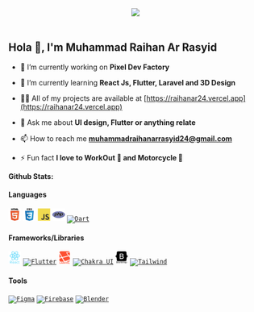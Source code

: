 <div align="center">
  <img src="https://cdn.lospec.com/gallery/883-harley-darksynthwave-238304.gif" height="170">
</div>
<br>

## Hola 👋, I'm Muhammad Raihan Ar Rasyid

- 🤯 I’m currently working on **Pixel Dev Factory**

- 🌱 I’m currently learning **React Js, Flutter, Laravel and 3D Design**

- 👨‍💻 All of my projects are available at [https://raihanar24.vercel.app](https://raihanar24.vercel.app)

- 💬 Ask me about **UI design, Flutter or anything relate**

- 📫 How to reach me **muhammadraihanarrasyid24@gmail.com**

- ⚡ Fun fact **I love to WorkOut 💪 and Motorcycle 🛵**


**Github Stats:**
<br />


#### Languages
<code><a href="https://www.w3.org/html/" target="_blank" rel="noreferrer"><img src="https://raw.githubusercontent.com/devicons/devicon/master/icons/html5/html5-original-wordmark.svg" alt="HTML5" width="25" height="25"/></a></code>
<code><a href="https://www.w3schools.com/css/" target="_blank" rel="noreferrer"><img src="https://raw.githubusercontent.com/devicons/devicon/master/icons/css3/css3-original-wordmark.svg" alt="CSS3" width="25" height="25"/></a></code>
<code><a href="https://developer.mozilla.org/en-US/docs/Web/JavaScript" target="_blank" rel="noreferrer"><img src="https://raw.githubusercontent.com/devicons/devicon/master/icons/javascript/javascript-original.svg" alt="JavaScript" width="25" height="25"/></a></code>
<code><a href="https://www.php.net" target="_blank" rel="noreferrer"><img src="https://raw.githubusercontent.com/devicons/devicon/master/icons/php/php-original.svg" alt="PHP" width="25" height="25"/></a></code>
<code><a href="https://dart.dev" target="_blank" rel="noreferrer"><img src="https://www.vectorlogo.zone/logos/dartlang/dartlang-icon.svg" alt="Dart" width="25" height="25"/></a></code>

#### Frameworks/Libraries
<code><a href="https://reactjs.org/" target="_blank" rel="noreferrer"><img src="https://raw.githubusercontent.com/devicons/devicon/master/icons/react/react-original-wordmark.svg" alt="React" width="25" height="25"/></a></code>
<code><a href="https://flutter.dev" target="_blank" rel="noreferrer"><img src="https://www.vectorlogo.zone/logos/flutterio/flutterio-icon.svg" alt="Flutter" width="25" height="25"/></a></code>
<code><a href="https://laravel.com/" target="_blank" rel="noreferrer"><img src="https://raw.githubusercontent.com/devicons/devicon/master/icons/laravel/laravel-plain-wordmark.svg" alt="Laravel" width="25" height="25"/></a></code>
<code><a href="https://chakra-ui.com/" target="_blank" rel="noreferrer"><img src="https://avatars.githubusercontent.com/u/54212428?s=200&v=4" alt="Chakra UI" width="25" height="25"/></a></code>
<code><a href="https://getbootstrap.com" target="_blank" rel="noreferrer"><img src="https://raw.githubusercontent.com/devicons/devicon/master/icons/bootstrap/bootstrap-plain-wordmark.svg" alt="Bootstrap" width="25" height="25"/></a></code>
<code><a href="https://tailwindcss.com/" target="_blank" rel="noreferrer"><img src="https://www.vectorlogo.zone/logos/tailwindcss/tailwindcss-icon.svg" alt="Tailwind" width="25" height="25"/></a></code>

#### Tools
<code><a href="https://www.figma.com/" target="_blank" rel="noreferrer"><img src="https://www.vectorlogo.zone/logos/figma/figma-icon.svg" alt="Figma" width="25" height="25"/></a></code>
<code><a href="https://firebase.google.com/" target="_blank" rel="noreferrer"><img src="https://www.vectorlogo.zone/logos/firebase/firebase-icon.svg" alt="Firebase" width="25" height="25"/></a></code>
<code><a href="https://www.blender.org/" target="_blank" rel="noreferrer"><img src="https://download.blender.org/branding/community/blender_community_badge_white.svg" alt="Blender" width="25" height="25"/></a></code>






